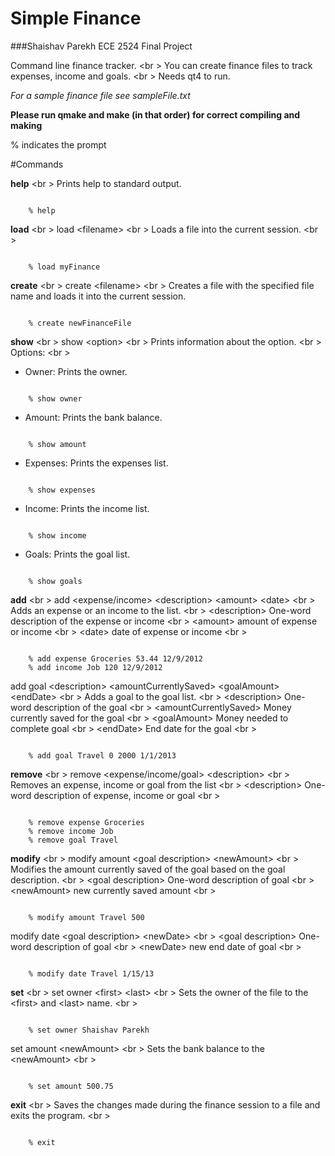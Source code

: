 Simple Finance
==============
###Shaishav Parekh ECE 2524 Final Project

Command line finance tracker. <br \>
You can create finance files to track expenses, income and goals. <br \>
Needs qt4 to run.

*For a sample finance file see sampleFile.txt*

**Please run qmake and make (in that order) for correct compiling and making**

% indicates the prompt

#Commands

**help**  <br \>
Prints help to standard output. 
<pre><code>
	% help
</code></pre>

**load**  <br \>
load \<filename>  <br \>
Loads a file into the current session.  <br \>
<pre><code>
	% load myFinance
</code></pre>

**create**  <br \>
create \<filename>  <br \>
Creates a file with the specified file name and loads it into the current session.
<pre><code>
	% create newFinanceFile
</code></pre>

**show**  <br \>
show \<option>  <br \>
Prints information about the option.  <br \>
Options: <br \>

- Owner: Prints the owner.
<pre><code>
	% show owner
</code></pre>
- Amount: Prints the bank balance. 
<pre><code>
	% show amount
</code></pre>
- Expenses: Prints the expenses list.
<pre><code>
	% show expenses
</code></pre>
- Income: Prints the income list.
<pre><code>
	% show income
</code></pre>
- Goals: Prints the goal list.
<pre><code>
	% show goals
</code></pre>

**add**  <br \>
add \<expense/income> \<description> \<amount> \<date>  <br \>
Adds an expense or an income to the list.  <br \>
\<description> One-word description of the expense or income  <br \>
\<amount> amount of expense or income  <br \>
\<date> date of expense or income  <br \>
<pre><code>
	% add expense Groceries 53.44 12/9/2012
	% add income Job 120 12/9/2012
</code></pre>

add goal \<description> \<amountCurrentlySaved> \<goalAmount> \<endDate>  <br \>
Adds a goal to the goal list.  <br \>
\<description> One-word description of the goal  <br \>
\<amountCurrentlySaved> Money currently saved for the goal  <br \>
\<goalAmount> Money needed to complete goal  <br \>
\<endDate> End date for the goal  <br \>
<pre><code>
	% add goal Travel 0 2000 1/1/2013
</code></pre>

**remove**  <br \>
remove \<expense/income/goal> \<description>  <br \>
Removes an expense, income or goal from the list  <br \>
\<description> One-word description of expense, income or goal  <br \>
<pre><code>
	% remove expense Groceries
	% remove income Job
	% remove goal Travel
</code></pre>

**modify**  <br \>
modify amount \<goal description> \<newAmount>  <br \>
Modifies the amount currently saved of the goal based on the goal description.  <br \>
\<goal description> One-word description of goal  <br \>
\<newAmount> new currently saved amount  <br \>
<pre><code>
	% modify amount Travel 500
</code></pre>

modify date \<goal description> \<newDate>  <br \>
\<goal description> One-word description of goal  <br \>
\<newDate> new end date of goal  <br \>
<pre><code>
	% modify date Travel 1/15/13
</code></pre>

**set**  <br \>
set owner \<first> \<last>  <br \>
Sets the owner of the file to the \<first> and \<last> name.  <br \>
<pre><code>
	% set owner Shaishav Parekh 
</code></pre>

set amount \<newAmount>  <br \>
Sets the bank balance to the \<newAmount>  <br \>
<pre><code>
	% set amount 500.75
</code></pre>

**exit**  <br \>
Saves the changes made during the finance session to a file and exits the program.  <br \>
<pre><code>
	% exit
</code></pre>
